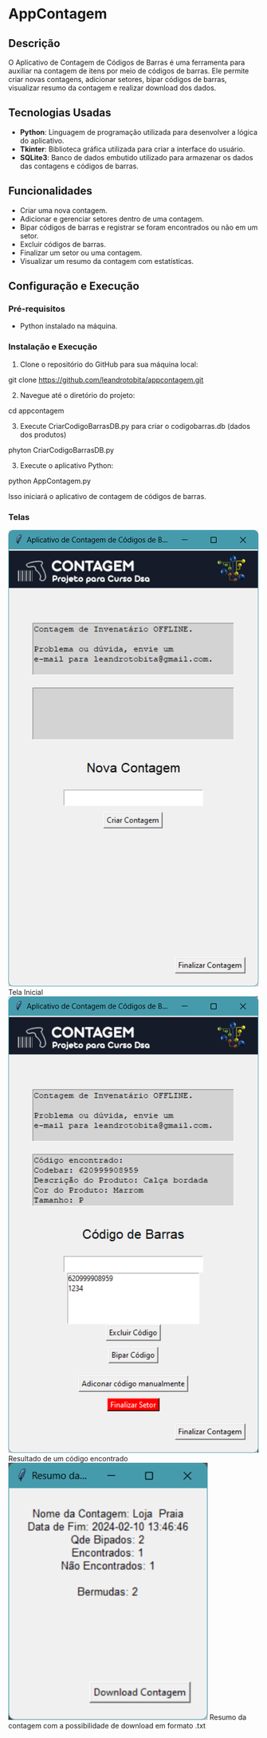 # AppContagem

## Descrição

O Aplicativo de Contagem de Códigos de Barras é uma ferramenta para auxiliar na contagem de itens por meio de códigos de barras. Ele permite criar novas contagens, adicionar setores, bipar códigos de barras, visualizar resumo da contagem e realizar download dos dados.

## Tecnologias Usadas

- **Python**: Linguagem de programação utilizada para desenvolver a lógica do aplicativo.
- **Tkinter**: Biblioteca gráfica utilizada para criar a interface do usuário.
- **SQLite3**: Banco de dados embutido utilizado para armazenar os dados das contagens e códigos de barras.

## Funcionalidades

- Criar uma nova contagem.
- Adicionar e gerenciar setores dentro de uma contagem.
- Bipar códigos de barras e registrar se foram encontrados ou não em um setor.
- Excluir códigos de barras.
- Finalizar um setor ou uma contagem.
- Visualizar um resumo da contagem com estatísticas.

## Configuração e Execução

### Pré-requisitos

- Python instalado na máquina.

### Instalação e Execução

1. Clone o repositório do GitHub para sua máquina local:

git clone https://github.com/leandrotobita/appcontagem.git

2. Navegue até o diretório do projeto:

cd appcontagem

3. Execute CriarCodigoBarrasDB.py para criar o codigobarras.db (dados dos produtos)

phyton CriarCodigoBarrasDB.py

3. Execute o aplicativo Python:

python AppContagem.py

Isso iniciará o aplicativo de contagem de códigos de barras.


### Telas

<img src="screenshots/TelaInicial.png">
Tela Inicial

<img src="screenshots/encontrado.png">
Resultado de um código encontrado

<img src="screenshots/final.png" alt="Tela Inicial" width="400">
Resumo da contagem com a possibilidade de download em formato .txt





